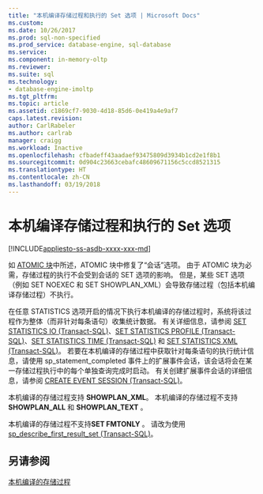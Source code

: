 ```yaml
---
title: "本机编译存储过程和执行的 Set 选项 | Microsoft Docs"
ms.custom: 
ms.date: 10/26/2017
ms.prod: sql-non-specified
ms.prod_service: database-engine, sql-database
ms.service: 
ms.component: in-memory-oltp
ms.reviewer: 
ms.suite: sql
ms.technology:
- database-engine-imoltp
ms.tgt_pltfrm: 
ms.topic: article
ms.assetid: c1869cf7-9030-4d18-85d6-0e419a4e9af7
caps.latest.revision: 
author: CarlRabeler
ms.author: carlrab
manager: craigg
ms.workload: Inactive
ms.openlocfilehash: cfbadeff43aadaef93475809d3934b1cd2e1f8b1
ms.sourcegitcommit: 0d904c23663cebafc48609671156c5ccd8521315
ms.translationtype: HT
ms.contentlocale: zh-CN
ms.lasthandoff: 03/19/2018
---
```

# <a name="natively-compiled-stored-procedures-and-execution-set-options"></a>本机编译存储过程和执行的 Set 选项
[!INCLUDE[appliesto-ss-asdb-xxxx-xxx-md](../../includes/appliesto-ss-asdb-xxxx-xxx-md.md)]

如 [ATOMIC 块](atomic-blocks-in-native-procedures.md)中所述，ATOMIC 块中修复了“会话”选项。 由于 ATOMIC 块为必需，存储过程的执行不会受到会话的 SET 选项的影响。 但是，某些 SET 选项（例如 SET NOEXEC 和 SET SHOWPLAN_XML）会导致存储过程（包括本机编译存储过程）不执行。   
  
 在任意 STATISTICS 选项开启的情况下执行本机编译的存储过程时，系统将该过程作为整体（而非针对每条语句）收集统计数据。 有关详细信息，请参阅 [SET STATISTICS IO (Transact-SQL)](../../t-sql/statements/set-statistics-io-transact-sql.md)、[SET STATISTICS PROFILE (Transact-SQL)](../../t-sql/statements/set-statistics-profile-transact-sql.md)、[SET STATISTICS TIME (Transact-SQL)](../../t-sql/statements/set-statistics-time-transact-sql.md) 和 [SET STATISTICS XML (Transact-SQL)](../../t-sql/statements/set-statistics-xml-transact-sql.md)。 若要在本机编译的存储过程中获取针对每条语句的执行统计信息，请使用 sp_statement_completed 事件上的扩展事件会话，该会话将会在某一存储过程执行中的每个单独查询完成时启动。 有关创建扩展事件会话的详细信息，请参阅 [CREATE EVENT SESSION (Transact-SQL)](../../t-sql/statements/create-event-session-transact-sql.md)。  
  
 本机编译的存储过程支持 **SHOWPLAN_XML**。 本机编译的存储过程不支持**SHOWPLAN_ALL** 和 **SHOWPLAN_TEXT** 。  
  
 本机编译的存储过程不支持**SET FMTONLY** 。 请改为使用 [sp_describe_first_result_set (Transact-SQL)](../../relational-databases/system-stored-procedures/sp-describe-first-result-set-transact-sql.md)。  
  
## <a name="see-also"></a>另请参阅  
 [本机编译的存储过程](../../relational-databases/in-memory-oltp/natively-compiled-stored-procedures.md)  
  
  
